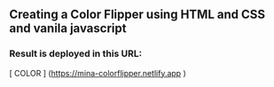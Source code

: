 ## Creating a Color Flipper using HTML and CSS and vanila javascript

### Result is deployed in this URL:

[ COLOR ] (https://mina-colorflipper.netlify.app )
